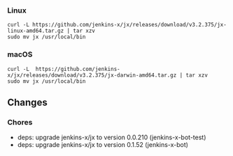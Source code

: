 ### Linux

```shell
curl -L https://github.com/jenkins-x/jx/releases/download/v3.2.375/jx-linux-amd64.tar.gz | tar xzv 
sudo mv jx /usr/local/bin
```

### macOS

```shell
curl -L  https://github.com/jenkins-x/jx/releases/download/v3.2.375/jx-darwin-amd64.tar.gz | tar xzv
sudo mv jx /usr/local/bin
```

## Changes

### Chores

* deps: upgrade jenkins-x/jx to version 0.0.210 (jenkins-x-bot-test)
* deps: upgrade jenkins-x/jx to version 0.1.52 (jenkins-x-bot)
